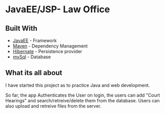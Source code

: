 # JavaEE/JSP- Law Office


## Built With

* [JavaEE](https://www.oracle.com/java/technologies/java-ee-glance.html) - Framework
* [Maven](https://maven.apache.org/) - Dependency Management
* [Hibernate](https://hibernate.org/) - Persistence provider
* [mySql](https://www.mysql.com/) - Database

## What its all about

I have started this project as to practice Java and web development.

So far, the app Authenticates the User on login,
the users can add "Court Hearings" and search/retreive/delete them from the database.
Users can also upload and retreive files from the server.


